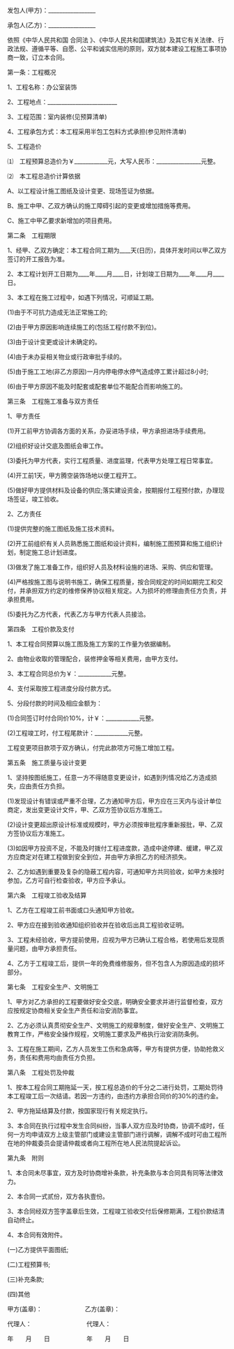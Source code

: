
 


发包人(甲方)：_________________


承包人(乙方)：_________________


依照《中华人民共和国
合同法
》、《中华人民共和国建筑法》及其它有关法律、行政法规、遵循平等、自愿、公平和诚实信用的原则，双方就本建设工程施工事项协商一致，订立本合同。


第一条：工程概况


1、工程名称：办公室装饰


2、工程地点：_________________________


3、工程范围：室内装修(见预算清单)


4、工程承包方式：本工程采用半包工包料方式承担(参见附件清单)


5、工程造价


⑴　工程预算总造价为￥____________元，大写人民币：________________元整。


⑵　本工程总造价计算依据


A、以工程设计施工图纸及设计变更、现场签证为依据。


B、施工中甲、乙双方确认的施工障碍引起的变更或增加措施等费用。


C、施工中甲乙要求新增加的项目费用。


第二条　工程期限


1、经甲、乙双方确定：本工程合同工期为____天(日历)，具体开发时间以甲乙双方签订的开工报告为准。


2、本工程计划开工日期为____年____月____日，计划竣工日期为____年____月____日。


3、本工程在施工过程中，如遇下列情况，可顺延工期。


(1)由于不可抗力造成无法正常施工的;


(2)由于甲方原因影响连续施工的(包括工程付款不到位)。


(3)由于设计变更或设计未确定的。


(4)由于未办妥相关物业或行政审批手续的。


(5)由于施工工地(非乙方原因)一月内停电停水停气造成停工累计超过8小时;


(6)由于甲方原因不能及时配套或配套单位不能配合而影响施工的。


第三条　工程施工准备与双方责任


1、甲方责任


(1)开工前甲方协调各方面的关系，办妥进场手续，甲方承担进场手续费用。


(2)组织好设计交底及图纸会审工作。


(3)委托为甲方代表，实行工程质量、进度监理，代表甲方处理工程日常事宜。


(4)开工前1天，甲方腾空装饰场地以便工程开工。


(5)做好甲方提供材料及设备的供应;落实建设资金，按期报付工程预付款，办理现场签证，竣工验收。


2、乙方责任


(1)提供完整的施工图纸及施工技术资料。


(2)开工前组织有关人员熟悉施工图纸和设计资料，编制施工图预算和施工组织计划，制定施工总计划进度。


(3)做发了施工准备工作，组织好人员及材料设施的进场、采购、供应和管理。


(4)严格按施工图与说明书施工，确保工程质量，按合同规定的时间如期完工和交付，并承担双方约定的维修保养协议相关规定。人为损坏的修理由责任方负责，并承担费用。


(5)委托为乙方代表，代表乙方与甲方代表人员接洽。


第四条　工程价款及支付


1、本工程合同预算以施工图及施工方案的工作量为依据编制。


2、由物业收取的管理配合，装修押金等相关费用，由甲方支付。


3、本工程合同总价为￥：____________元整。


4、支付采取按工程进度分段付款方式。


5、分段付款的时间及相应金额为：


(1)合同签订时付合同价10%，计￥：____________元整。


(2)工程竣工时，付工程尾款计：____________元整。


工程变更项目款项于双方确认，付完此款项方可施工增加工程。


第五条　施工质量与设计变更


1、坚持按图纸施工，任意一方不得随意变更设计，如遇到列情况给乙方造成损失，应由责任方负担。


(1)发现设计有错误或严重不合理，乙方通知甲方后，甲方应在三天内与设计单位商定，发出变更设计文件，甲、乙双方签协议后方准施工。


(2)设计变更超出原设计标准或规模时，甲方必须按审批程序重新报批，甲、乙双方签协议后方准施工。


(3)如因甲方投资不足，不能及时拨付工程进度款，造成中途停建、缓建，甲乙双方应商定对在建工程做到安全到位，并由甲方承担乙方的经济损失。


2、乙方如遇到重要及复杂的隐蔽工程内容，可通知甲方共同验收，如甲方未按时参加，乙方可自行检查验收，甲方应予承认。


第六条　工程竣工验收及结算


1、乙方在工程竣工前书面或口头通知甲方验收。


2、甲方应在接到验收通知组织验收并在验收后出具工程验收证明。


3、工程未经验收，甲方提前使用，应视为甲方已确认工程合格，若使用后发现质量问题，由甲方承担责任。


4、乙方于工程竣工后，提供一年的免费维修服务，但不包含人为原因造成的损坏部分。


第七条　工程安全生产、文明施工


1、甲方对乙方承担的工程要做好安全交底，明确安全要求并进行监督检查，双方应按规定协商相关安全生产责任和治安消防事宜。


2、乙方必须认真贯彻安全生产、文明施工的规章制度，做好安全生产、文明施工教育工作，严格安全操作规程，文明施工要求及严格执行治安消防条例。


3、工程在施工期间，乙方人员发生工伤和急病等，甲方有提供方便，协助抢救义务，责任和费用均由责任方负担。


第八条　工程处罚及仲裁


1、按本工程合同工期拖延一天，按工程总造价的千分之二进行处罚，工期处罚待本工程竣工后一次结请。若因一方违约，由违约方承担合同价的30%的违约金。


2、甲方拖延结算及付款，按国家现行有关规定执行。


3、本合同在执行过程中发生合同纠纷，当事人双方应及时协商，协调不成时，任何一方均申请双方上级主管部门或建设主管部门进行调解，调解不成时可由工程所在地的仲裁委员会提请仲裁或者向工程所在地人民法院提起诉讼。


第九条　附则


1、本合同未尽事宜，双方及时协商增补条款，补充条款与本合同具有同等法律效力。


2、本合同一式贰份，双方各执壹份。


3、本合同经双方签字盖章后生效，工程竣工验收交付后保修期满，工程价款结清自动终止。


4、本合同有效附件。


(一)乙方提供平面图纸;


(二)工程预算书;


(三)补充条款;


(四)其他


甲方(盖章)：　　　　　　　乙方(盖章)：


代理人：　　　　　　　　　代理人：


年　　月　　日　　　　　　年　　月　　日
 


 

 
 
 
 
 
  


  
 

  


  


  
 
 
 
 

